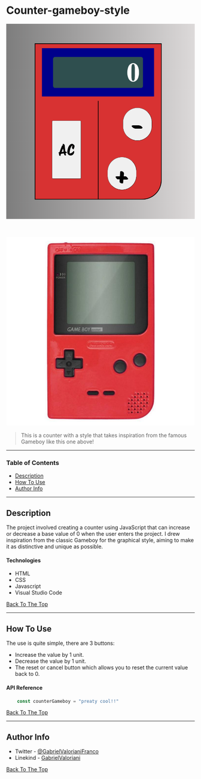 # Counter-gameboy-style


![Project Image](/assets/Counter.PNG)

</br>

![Project Image](/assets/gmaeboy.jpg)

> This is a counter with a style that takes inspiration from the famous Gameboy like this one above!
---

### Table of Contents

- [Description](#description)
- [How To Use](#how-to-use)
- [Author Info](#author-info)

---

## Description

The project involved creating a counter using JavaScript that can increase or decrease a base value of 0 when the user enters the project. I drew inspiration from the classic Gameboy for the graphical style, aiming to make it as distinctive and unique as possible.

#### Technologies

- HTML  
- CSS
- Javascript
- Visual Studio Code


[Back To The Top](#counter-gameboy-style)

---

## How To Use

The use is quite simple, there are 3 buttons: 
- Increase the value by 1 unit. 
- Decrease the value by 1 unit. 
- The reset or cancel button which allows you to reset the current value back to 0.


#### API Reference

```javascript
    const counterGameboy = "preaty cool!!"
```
[Back To The Top](#counter-gameboy-style)

---


## Author Info

- Twitter - [@GabrielValorianiFranco](https://twitter.com/GabrielValoria)
- Linekind - [GabrielValoriani](https://www.linkedin.com/in/gabriel-valoriani-9971a3291/)

[Back To The Top](#counter-gameboy-style)